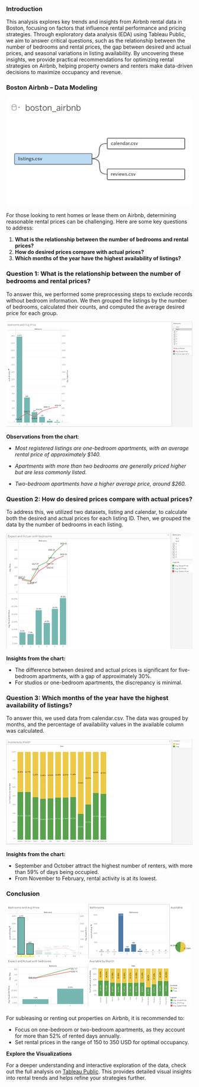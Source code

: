 ### **Introduction**
This analysis explores key trends and insights from Airbnb rental data in Boston, focusing on factors that influence rental performance and pricing strategies. Through exploratory data analysis (EDA) using Tableau Public, we aim to answer critical questions, such as the relationship between the number of bedrooms and rental prices, the gap between desired and actual prices, and seasonal variations in listing availability. By uncovering these insights, we provide practical recommendations for optimizing rental strategies on Airbnb, helping property owners and renters make data-driven decisions to maximize occupancy and revenue.

### **Boston Airbnb – Data Modeling**
![image.png](optimizing-airbnb-rentals-insights-from-eda_files/1c7e8ae2-696e-4be5-a0f8-03eded70c7cd.png)

For those looking to rent homes or lease them on Airbnb, determining reasonable rental prices can be challenging. Here are some key questions to address:


1. **What is the relationship between the number of bedrooms and rental prices?**
2. **How do desired prices compare with actual prices?**
3. **Which months of the year have the highest availability of listings?**


### **Question 1: What is the relationship between the number of bedrooms and rental prices?**
To answer this, we performed some preprocessing steps to exclude records without bedroom information. We then grouped the listings by the number of bedrooms, calculated their counts, and computed the average desired price for each group.

![image.png](optimizing-airbnb-rentals-insights-from-eda_files/fe39b860-a53d-4322-bbaf-b4553984fdd7.png)

**Observations from the chart**:

* *Most registered listings are one-bedroom apartments, with an average rental price of approximately $140.*
  
* *Apartments with more than two bedrooms are generally priced higher but are less commonly listed.*
* *Two-bedroom apartments have a higher average price, around $260.*

### **Question 2: How do desired prices compare with actual prices?**

To address this, we utilized two datasets, listing and calendar, to calculate both the desired and actual prices for each listing ID. Then, we grouped the data by the number of bedrooms in each listing.

![image.png](optimizing-airbnb-rentals-insights-from-eda_files/97740065-4c01-4de0-acb4-cf1d48df4cae.png)

**Insights from the chart:**

* The difference between desired and actual prices is significant for five-bedroom apartments, with a gap of approximately 30%.
* For studios or one-bedroom apartments, the discrepancy is minimal.

### **Question 3: Which months of the year have the highest availability of listings?**

To answer this, we used data from calendar.csv. The data was grouped by months, and the percentage of availability values in the available column was calculated.

![image.png](optimizing-airbnb-rentals-insights-from-eda_files/127a9728-16f3-4950-a20e-58fbe2f06422.png)

**Insights from the chart:**


* September and October attract the highest number of renters, with more than 59% of days being occupied.
* From November to February, rental activity is at its lowest.


### **Conclusion**

![image.png](optimizing-airbnb-rentals-insights-from-eda_files/cec2f680-54bc-4e42-a1a8-b83dac97a4af.png)

For subleasing or renting out properties on Airbnb, it is recommended to:

* Focus on one-bedroom or two-bedroom apartments, as they account for more than 52% of rented days annually.
* Set rental prices in the range of 150  to 350 USD for optimal occupancy.


**Explore the Visualizations**

For a deeper understanding and interactive exploration of the data, check out the full analysis on [Tableau Public](https://public.tableau.com/views/boston_airbnb/Story1?:language=en-US&publish=yes&:sid=&:redirect=auth&:display_count=n&:origin=viz_share_link). This provides detailed visual insights into rental trends and helps refine your strategies further.

